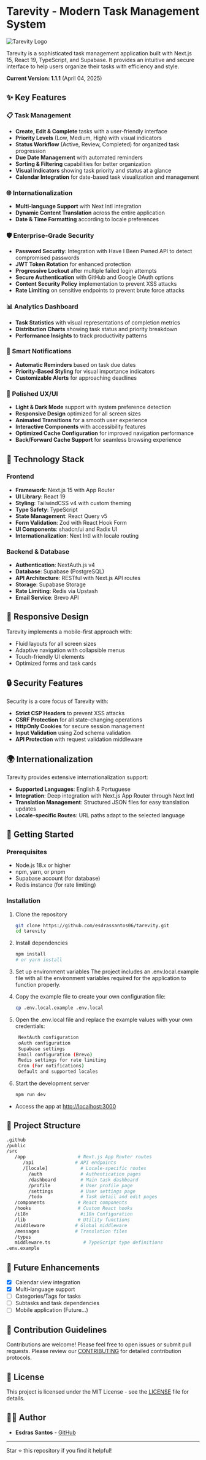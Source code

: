 # Tarevity - Modern Task Management System

![Tarevity Logo](public/logo.png)

Tarevity is a sophisticated task management application built with Next.js 15, React 19, TypeScript, and Supabase. It provides an intuitive and secure interface to help users organize their tasks with efficiency and style.

**Current Version: 1.1.1** (April 04, 2025)

## ✨ Key Features

### 📋 Task Management

- **Create, Edit & Complete** tasks with a user-friendly interface
- **Priority Levels** (Low, Medium, High) with visual indicators
- **Status Workflow** (Active, Review, Completed) for organized task progression
- **Due Date Management** with automated reminders
- **Sorting & Filtering** capabilities for better organization
- **Visual Indicators** showing task priority and status at a glance
- **Calendar Integration** for date-based task visualization and management

### 🌐 Internationalization

- **Multi-language Support** with Next Intl integration
- **Dynamic Content Translation** across the entire application
- **Date & Time Formatting** according to locale preferences

### 🛡️ Enterprise-Grade Security

- **Password Security**: Integration with Have I Been Pwned API to detect compromised passwords
- **JWT Token Rotation** for enhanced protection
- **Progressive Lockout** after multiple failed login attempts
- **Secure Authentication** with GitHub and Google OAuth options
- **Content Security Policy** implementation to prevent XSS attacks
- **Rate Limiting** on sensitive endpoints to prevent brute force attacks

### 📊 Analytics Dashboard

- **Task Statistics** with visual representations of completion metrics
- **Distribution Charts** showing task status and priority breakdown
- **Performance Insights** to track productivity patterns

### 🔔 Smart Notifications

- **Automatic Reminders** based on task due dates
- **Priority-Based Styling** for visual importance indicators
- **Customizable Alerts** for approaching deadlines

### 🎨 Polished UX/UI

- **Light & Dark Mode** support with system preference detection
- **Responsive Design** optimized for all screen sizes
- **Animated Transitions** for a smooth user experience
- **Interactive Components** with accessibility features
- **Optimized Cache Configuration** for improved navigation performance
- **Back/Forward Cache Support** for seamless browsing experience

## 🚀 Technology Stack

### Frontend

- **Framework**: Next.js 15 with App Router
- **UI Library**: React 19
- **Styling**: TailwindCSS v4 with custom theming
- **Type Safety**: TypeScript
- **State Management**: React Query v5
- **Form Validation**: Zod with React Hook Form
- **UI Components**: shadcn/ui and Radix UI
- **Internationalization**: Next Intl with locale routing

### Backend & Database

- **Authentication**: NextAuth.js v4
- **Database**: Supabase (PostgreSQL)
- **API Architecture**: RESTful with Next.js API routes
- **Storage**: Supabase Storage
- **Rate Limiting**: Redis via Upstash
- **Email Service**: Brevo API

## 📱 Responsive Design

Tarevity implements a mobile-first approach with:

- Fluid layouts for all screen sizes
- Adaptive navigation with collapsible menus
- Touch-friendly UI elements
- Optimized forms and task cards

## 🔒 Security Features

Security is a core focus of Tarevity with:

- **Strict CSP Headers** to prevent XSS attacks
- **CSRF Protection** for all state-changing operations
- **HttpOnly Cookies** for secure session management
- **Input Validation** using Zod schema validation
- **API Protection** with request validation middleware

## 🌍 Internationalization

Tarevity provides extensive internationalization support:

- **Supported Languages**: English & Portuguese
- **Integration**: Deep integration with Next.js App Router through Next Intl
- **Translation Management**: Structured JSON files for easy translation updates
- **Locale-specific Routes**: URL paths adapt to the selected language

## 🚀 Getting Started

### Prerequisites

- Node.js 18.x or higher
- npm, yarn, or pnpm
- Supabase account (for database)
- Redis instance (for rate limiting)

### Installation

1. Clone the repository

   ```bash
   git clone https://github.com/esdrassantos06/tarevity.git
   cd tarevity
   ```

2. Install dependencies

   ```bash
   npm install
   # or yarn install
   ```

3. Set up environment variables
   The project includes an .env.local.example file with all the environment variables required for the application to function properly.

4. Copy the example file to create your own configuration file:

   ```bash
   cp .env.local.example .env.local
   ```

5. Open the .env.local file and replace the example values with your own credentials:

   ```bash
    NextAuth configuration
    oAuth configuration
    Supabase settings
    Email configuration (Brevo)
    Redis settings for rate limiting
    Cron (For notifications)
    Default and supported locales
   ```

6. Start the development server

   ```bash
   npm run dev
   ```

- Access the app at [http://localhost:3000](http://localhost:3000)

## 📁 Project Structure

```bash
.github
/public
/src
   /app                   # Next.js App Router routes
      /api               # API endpoints
      /[locale]            # Locale-specific routes
        /auth              # Authentication pages
        /dashboard         # Main task dashboard
        /profile           # User profile page
        /settings          # User settings page
        /todo              # Task detail and edit pages
   /components            # React components
   /hooks                 # Custom React hooks
   /i18n                   #i18n Configuration
   /lib                   # Utility functions
   /middleware           # Global middleware
   /messages             # Translation files
   /types
   middleware.ts            # TypeScript type definitions
.env.example

```

## 🔮 Future Enhancements

- [x] Calendar view integration
- [x] Multi-language support
- [ ] Categories/Tags for tasks
- [ ] Subtasks and task dependencies
- [ ] Mobile application (Future...)

## 🤝 Contribution Guidelines

Contributions are welcome! Please feel free to open issues or submit pull requests. Please review our [CONTRIBUTING](CONTRIBUTING.MD) for detailed contribution protocols.

## 📄 License

This project is licensed under the MIT License - see the [LICENSE](LICENSE) file for details.

## 👨‍💻 Author

- **Esdras Santos** - [GitHub](https://github.com/esdrassantos06)

---

Star ⭐ this repository if you find it helpful!
